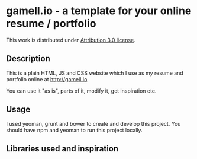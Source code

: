 gamell.io - a template for your online resume / portfolio
==========================

This work is distributed under <a href="http://creativecommons.org/licenses/by/3.0/">Attribution 3.0 license</a>.

Description
-----------

This is a plain HTML, JS and CSS website which I use as my resume and portfolio online at http://gamell.io

You can use it "as is", parts of it, modify it, get inspiration etc.

Usage
-----

I used yeoman, grunt and bower to create and develop this project. You should have npm and yeoman to run this project locally.

Libraries used and inspiration
------------------------------
